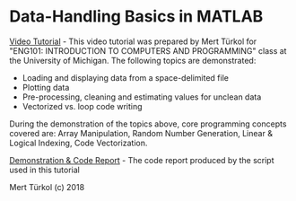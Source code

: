 # Data-Handling Basics in MATLAB

[Video Tutorial](https://www.youtube.com/watch?v=llQUDrlVVE8) - This video tutorial was prepared by Mert Türkol for "ENG101: INTRODUCTION TO COMPUTERS AND PROGRAMMING" class at the University of Michigan. The following topics are demonstrated:
   - Loading and displaying data from a space-delimited file
   - Plotting data
   - Pre-processing, cleaning and estimating values for unclean data
   - Vectorized vs. loop code writing

During the demonstration of the topics above, core programming concepts covered are: Array  Manipulation, Random Number Generation, Linear & Logical Indexing, Code Vectorization. 

[Demonstration & Code Report](/demoENG101.pdf) - The code report produced by the script used in this tutorial

Mert Türkol (c) 2018
